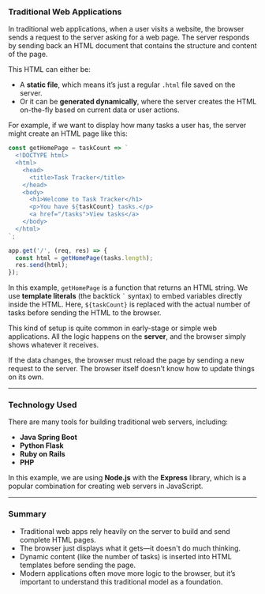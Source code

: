 
### Traditional Web Applications

In traditional web applications, when a user visits a website, the browser sends a request to the server asking for a web page. The server responds by sending back an HTML document that contains the structure and content of the page.

This HTML can either be:

- A **static file**, which means it’s just a regular `.html` file saved on the server.
- Or it can be **generated dynamically**, where the server creates the HTML on-the-fly based on current data or user actions.

For example, if we want to display how many tasks a user has, the server might create an HTML page like this:

```js
const getHomePage = taskCount => `
  <!DOCTYPE html>
  <html>
    <head>
      <title>Task Tracker</title>
    </head>
    <body>
      <h1>Welcome to Task Tracker</h1>
      <p>You have ${taskCount} tasks.</p>
      <a href="/tasks">View tasks</a>
    </body>
  </html>
`;

app.get('/', (req, res) => {
  const html = getHomePage(tasks.length);
  res.send(html);
});
```

In this example, `getHomePage` is a function that returns an HTML string. We use **template literals** (the backtick `` ` `` syntax) to embed variables directly inside the HTML. Here, `${taskCount}` is replaced with the actual number of tasks before sending the HTML to the browser.

This kind of setup is quite common in early-stage or simple web applications. All the logic happens on the **server**, and the browser simply shows whatever it receives.

If the data changes, the browser must reload the page by sending a new request to the server. The browser itself doesn’t know how to update things on its own.

---

### Technology Used

There are many tools for building traditional web servers, including:

- **Java Spring Boot**
- **Python Flask**
- **Ruby on Rails**
- **PHP**

In this example, we are using **Node.js** with the **Express** library, which is a popular combination for creating web servers in JavaScript.

---

### Summary

- Traditional web apps rely heavily on the server to build and send complete HTML pages.
- The browser just displays what it gets—it doesn't do much thinking.
- Dynamic content (like the number of tasks) is inserted into HTML templates before sending the page.
- Modern applications often move more logic to the browser, but it’s important to understand this traditional model as a foundation.

